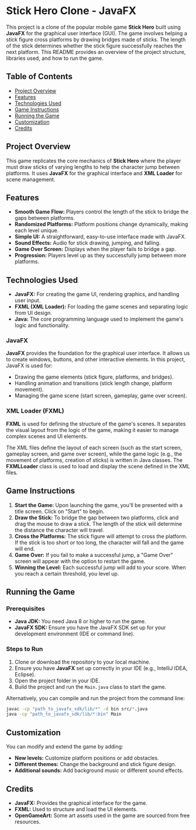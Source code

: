 # Stick Hero Clone - JavaFX

This project is a clone of the popular mobile game **Stick Hero** built using **JavaFX** for the graphical user interface (GUI). The game involves helping a stick figure cross platforms by drawing bridges made of sticks. The length of the stick determines whether the stick figure successfully reaches the next platform. This README provides an overview of the project structure, libraries used, and how to run the game.

## Table of Contents
- [Project Overview](#project-overview)
- [Features](#features)
- [Technologies Used](#technologies-used)
- [Game Instructions](#game-instructions)
- [Running the Game](#running-the-game)
- [Customization](#customization)
- [Credits](#credits)

## Project Overview

This game replicates the core mechanics of **Stick Hero** where the player must draw sticks of varying lengths to help the character jump between platforms. It uses **JavaFX** for the graphical interface and **XML Loader** for scene management.

## Features
- **Smooth Game Flow:** Players control the length of the stick to bridge the gaps between platforms.
- **Randomized Platforms:** Platform positions change dynamically, making each level unique.
- **Simple UI:** A straightforward, easy-to-use interface made with JavaFX.
- **Sound Effects:** Audio for stick drawing, jumping, and falling.
- **Game Over Screen:** Displays when the player fails to bridge a gap.
- **Progression:** Players level up as they successfully jump between more platforms.

## Technologies Used

- **JavaFX:** For creating the game UI, rendering graphics, and handling user input.
- **FXML (XML Loader):** For loading the game scenes and separating logic from UI design.
- **Java:** The core programming language used to implement the game's logic and functionality.

### JavaFX

**JavaFX** provides the foundation for the graphical user interface. It allows us to create windows, buttons, and other interactive elements. In this project, JavaFX is used for:
- Drawing the game elements (stick figure, platforms, and bridges).
- Handling animation and transitions (stick length change, platform movement).
- Managing the game scene (start screen, gameplay, game over screen).

### XML Loader (FXML)

**FXML** is used for defining the structure of the game's scenes. It separates the visual layout from the logic of the game, making it easier to manage complex scenes and UI elements.

The XML files define the layout of each screen (such as the start screen, gameplay screen, and game over screen), while the game logic (e.g., the movement of platforms, creation of sticks) is written in Java classes. The **FXMLLoader** class is used to load and display the scene defined in the XML files.

## Game Instructions

1. **Start the Game:** Upon launching the game, you'll be presented with a title screen. Click on "Start" to begin.
2. **Draw the Stick:** To bridge the gap between two platforms, click and drag the mouse to draw a stick. The length of the stick will determine the distance the character will travel.
3. **Cross the Platforms:** The stick figure will attempt to cross the platform. If the stick is too short or too long, the character will fall and the game will end.
4. **Game Over:** If you fail to make a successful jump, a "Game Over" screen will appear with the option to restart the game.
5. **Winning the Level:** Each successful jump will add to your score. When you reach a certain threshold, you level up.

## Running the Game

### Prerequisites

- **Java JDK:** You need Java 8 or higher to run the game.
- **JavaFX SDK:** Ensure you have the JavaFX SDK set up for your development environment (IDE or command line).

### Steps to Run

1. Clone or download the repository to your local machine.
2. Ensure you have **JavaFX** set up correctly in your IDE (e.g., IntelliJ IDEA, Eclipse).
3. Open the project folder in your IDE.
4. Build the project and run the `Main.java` class to start the game.

Alternatively, you can compile and run the project from the command line:

```bash
javac -cp "path_to_javafx_sdk/lib/*" -d bin src/*.java
java -cp "path_to_javafx_sdk/lib/*:bin" Main
```
## Customization

You can modify and extend the game by adding:

- **New levels:** Customize platform positions or add obstacles.
- **Different themes:** Change the background and stick figure design.
- **Additional sounds:** Add background music or different sound effects.

## Credits

- **JavaFX:** Provides the graphical interface for the game.
- **FXML:** Used to structure and load the UI elements.
- **OpenGameArt:** Some art assets used in the game are sourced from free resources.

